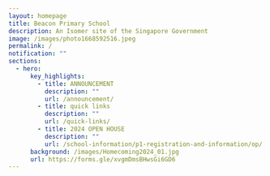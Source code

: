 ```yaml
---
layout: homepage
title: Beacon Primary School
description: An Isomer site of the Singapore Government
image: /images/photo1668592516.jpeg
permalink: /
notification: ""
sections:
  - hero:
      key_highlights:
        - title: ANNOUNCEMENT
          description: ""
          url: /announcement/
        - title: quick links
          description: ""
          url: /quick-links/
        - title: 2024 OPEN HOUSE
          description: ""
          url: /school-information/p1-registration-and-information/op/
      background: /images/Homecoming2024_01.jpg
      url: https://forms.gle/xvgmDmsBHwsGi6GD6
---
```

